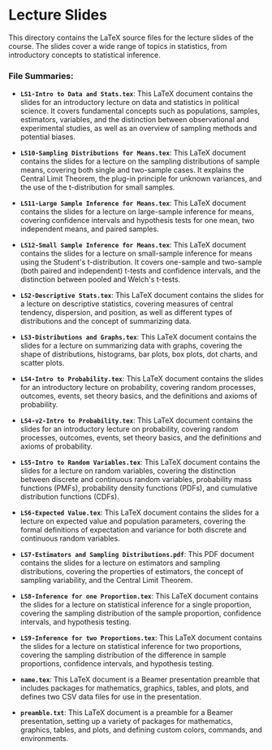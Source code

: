 # Lecture Slides

This directory contains the LaTeX source files for the lecture slides of the course. The slides cover a wide range of topics in statistics, from introductory concepts to statistical inference.

### File Summaries:

*   **`LS1-Intro to Data and Stats.tex`**: This LaTeX document contains the slides for an introductory lecture on data and statistics in political science. It covers fundamental concepts such as populations, samples, estimators, variables, and the distinction between observational and experimental studies, as well as an overview of sampling methods and potential biases.

*   **`LS10-Sampling Distributions for Means.tex`**: This LaTeX document contains the slides for a lecture on the sampling distributions of sample means, covering both single and two-sample cases. It explains the Central Limit Theorem, the plug-in principle for unknown variances, and the use of the t-distribution for small samples.

*   **`LS11-Large Sample Inference for Means.tex`**: This LaTeX document contains the slides for a lecture on large-sample inference for means, covering confidence intervals and hypothesis tests for one mean, two independent means, and paired samples.

*   **`LS12-Small Sample Inference for Means.tex`**: This LaTeX document contains the slides for a lecture on small-sample inference for means using the Student's t-distribution. It covers one-sample and two-sample (both paired and independent) t-tests and confidence intervals, and the distinction between pooled and Welch's t-tests.

*   **`LS2-Descriptive Stats.tex`**: This LaTeX document contains the slides for a lecture on descriptive statistics, covering measures of central tendency, dispersion, and position, as well as different types of distributions and the concept of summarizing data.

*   **`LS3-Distributions and Graphs.tex`**: This LaTeX document contains the slides for a lecture on summarizing data with graphs, covering the shape of distributions, histograms, bar plots, box plots, dot charts, and scatter plots.

*   **`LS4-Intro to Probability.tex`**: This LaTeX document contains the slides for an introductory lecture on probability, covering random processes, outcomes, events, set theory basics, and the definitions and axioms of probability.

*   **`LS4-v2-Intro to Probability.tex`**: This LaTeX document contains the slides for an introductory lecture on probability, covering random processes, outcomes, events, set theory basics, and the definitions and axioms of probability.

*   **`LS5-Intro to Random Variables.tex`**: This LaTeX document contains the slides for a lecture on random variables, covering the distinction between discrete and continuous random variables, probability mass functions (PMFs), probability density functions (PDFs), and cumulative distribution functions (CDFs).

*   **`LS6-Expected Value.tex`**: This LaTeX document contains the slides for a lecture on expected value and population parameters, covering the formal definitions of expectation and variance for both discrete and continuous random variables.

*   **`LS7-Estimators and Sampling Distributions.pdf`**: This PDF document contains the slides for a lecture on estimators and sampling distributions, covering the properties of estimators, the concept of sampling variability, and the Central Limit Theorem.

*   **`LS8-Inference for one Proportion.tex`**: This LaTeX document contains the slides for a lecture on statistical inference for a single proportion, covering the sampling distribution of the sample proportion, confidence intervals, and hypothesis testing.

*   **`LS9-Inference for two Proportions.tex`**: This LaTeX document contains the slides for a lecture on statistical inference for two proportions, covering the sampling distribution of the difference in sample proportions, confidence intervals, and hypothesis testing.

*   **`name.tex`**: This LaTeX document is a Beamer presentation preamble that includes packages for mathematics, graphics, tables, and plots, and defines two CSV data files for use in the presentation.

*   **`preamble.txt`**: This LaTeX document is a preamble for a Beamer presentation, setting up a variety of packages for mathematics, graphics, tables, and plots, and defining custom colors, commands, and environments.
